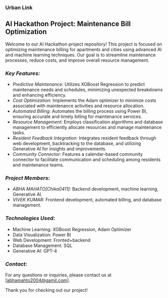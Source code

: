 ### Urban Link
## AI Hackathon Project: Maintenance Bill Optimization

Welcome to our AI Hackathon project repository! This project is focused on optimizing maintenance billing for apartments and cities using advanced AI and machine learning techniques. Our goal is to streamline maintenance processes, reduce costs, and improve overall resource management.

### *Key Features:*
- *Predictive Maintenance:* Utilizes XGBoost Regression to predict maintenance needs and schedules, minimizing unexpected breakdowns and enhancing efficiency.
- *Cost Optimization:* Implements the Adam optimizer to minimize costs associated with maintenance activities and resource allocation.
- *Automated Billing:* Automates the billing process using Power BI, ensuring accurate and timely billing for maintenance services.
- *Resource Management:* Employs classification algorithms and database management to efficiently allocate resources and manage maintenance tasks.
- *Resident Feedback Integration:* Integrates resident feedback through web development, backtracking to the database, and utilizing Generative AI for insights and improvements.
- *Community Connector:* Features a calendar-based community connector to facilitate communication and scheduling among residents and maintenance teams.

### *Project Members:*
- *ABHA MAHATO[Chika0411]:* Backend development, machine learning, Generative AI.
- *VIVEK KUMAR:* Frontend development, automated billing, and database management.

### *Technologies Used:*
- Machine Learning: XGBoost Regression, Adam Optimizer
- Data Visualization: Power BI
- Web Development: Fronted+backend
- Database Management: SQL
- Generative AI: GPT-4

### *Contact:*
For any questions or inquiries, please contact us at [abhamahto2004@gamil.com].

Thank you for checking out our project!

